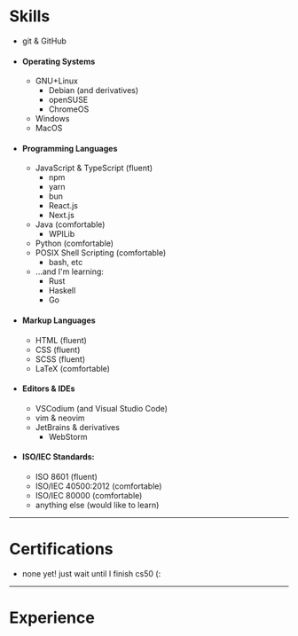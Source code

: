 # Skills

<!-- %% add devicons later %% -->
- git & GitHub
- #### Operating Systems
	- GNU+Linux
		- Debian (and derivatives)
		- openSUSE
		- ChromeOS
	- Windows
	- MacOS
- #### Programming Languages
	- JavaScript & TypeScript (fluent)
		- npm
		- yarn
		- bun
		- React.js
		- Next.js
	- Java (comfortable)
		- WPILib
	- Python (comfortable)
	- POSIX Shell Scripting (comfortable)
		- bash, etc
	- ...and I'm learning:
		- Rust
		- Haskell
		- Go
- #### Markup Languages
	- HTML (fluent)
	- CSS (fluent)
	- SCSS (fluent)
	- LaTeX (comfortable)
- #### Editors & IDEs
	- VSCodium (and Visual Studio Code)
	- vim & neovim
	- JetBrains & derivatives
		- WebStorm
- #### ISO/IEC Standards:
	- ISO 8601 (fluent)
	- ISO/IEC 40500:2012 (comfortable)
	- ISO/IEC 80000 (comfortable)
	- anything else (would like to learn)

---

# Certifications

- none yet! just wait until I finish cs50 (:

---

# Experience

